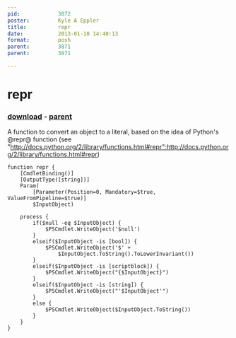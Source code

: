 ```yaml
---
pid:            3872
poster:         Kyle A Eppler
title:          repr
date:           2013-01-10 14:40:13
format:         posh
parent:         3871
parent:         3871

---
```


# repr

### [download](3872.ps1) - [parent](3871.md)

A function to convert an object to a literal, based on the idea of Python's @repr@ function (see "http://docs.python.org/2/library/functions.html#repr":http://docs.python.org/2/library/functions.html#repr)

```posh
function repr {
    [CmdletBinding()]
    [OutputType([string])]
    Param(
        [Parameter(Position=0, Mandatory=$true, ValueFromPipeline=$true)]
        $InputObject)

    process {
        if($null -eq $InputObject) {
            $PSCmdlet.WriteObject('$null')
        }
        elseif($InputObject -is [bool]) {
            $PSCmdlet.WriteObject('$' +
                $InputObject.ToString().ToLowerInvariant())
        }
        elseif($InputObject -is [scriptblock]) {
            $PSCmdlet.WriteObject("{$InputObject}")
        }
        elseif($InputObject -is [string]) {
            $PSCmdlet.WriteObject("'$InputObject'")
        }
        else {
            $PSCmdlet.WriteObject($InputObject.ToString())
        }
    }
}
```
